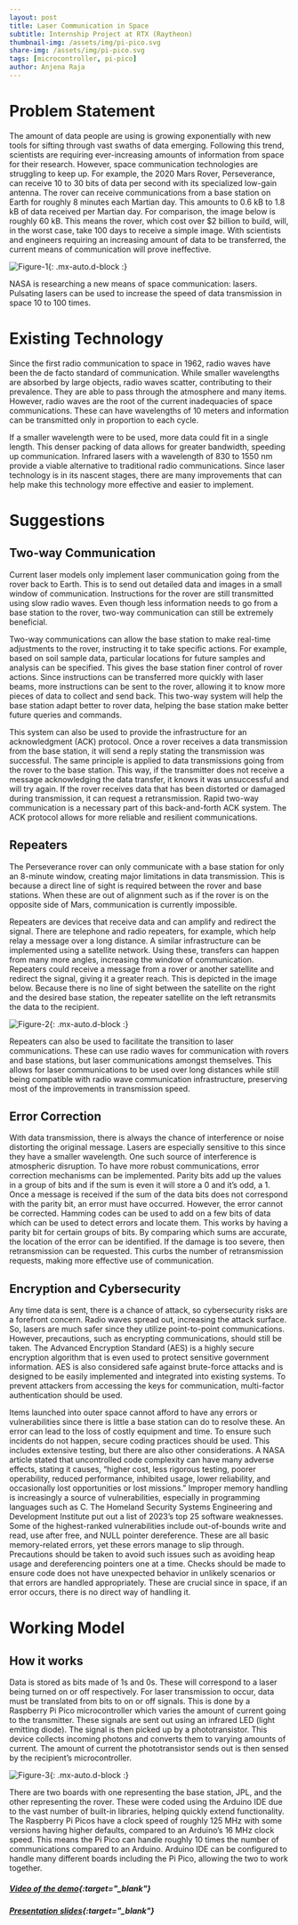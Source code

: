 ```yaml
---
layout: post
title: Laser Communication in Space
subtitle: Internship Project at RTX (Raytheon)
thumbnail-img: /assets/img/pi-pico.svg
share-img: /assets/img/pi-pico.svg
tags: [microcontroller, pi-pico]
author: Anjena Raja
---
```


# Problem Statement
The amount of data people are using is growing exponentially with new tools for sifting through vast swaths of data emerging. Following this trend, scientists are requiring ever-increasing amounts of information from space for their research. However, space communication technologies are struggling to keep up. For example, the 2020 Mars Rover, Perseverance, can receive 10 to 30 bits of data per second with its specialized low-gain antenna. The rover can receive communications from a base station on Earth for roughly 8 minutes each Martian day. This amounts to 0.6 kB to 1.8 kB of data received per Martian day. For comparison, the image below is roughly 60 kB. This means the rover, which cost over $2 billion to build, will, in the worst case, take 100 days to receive a simple image. With scientists and engineers requiring an increasing amount of data to be transferred, the current means of communication will prove ineffective.

![Figure-1](/assets/img/lcs/fig-1.png){: .mx-auto.d-block :}

NASA is researching a new means of space communication: lasers. Pulsating lasers can be used to increase the speed of data transmission in space 10 to 100 times.
# Existing Technology
Since the first radio communication to space in 1962, radio waves have been the de facto standard of communication. While smaller wavelengths are absorbed by large objects, radio waves scatter, contributing to their prevalence. They are able to pass through the atmosphere and many items. However, radio waves are the root of the current inadequacies of space communications. These can have wavelengths of 10 meters and information can be transmitted only in proportion to each cycle.

If a smaller wavelength were to be used, more data could fit in a single length. This denser packing of data allows for greater bandwidth, speeding up communication. Infrared lasers with a wavelength of 830 to 1550 nm provide a viable alternative to traditional radio communications. Since laser technology is in its nascent stages, there are many improvements that can help make this technology more effective and easier to implement.
# Suggestions
## Two-way Communication
Current laser models only implement laser communication going from the rover back to Earth. This is to send out detailed data and images in a small window of communication. Instructions for the rover are still transmitted using slow radio waves. Even though less information needs to go from a base station to the rover, two-way communication can still be extremely beneficial.

Two-way communications can allow the base station to make real-time adjustments to the rover, instructing it to take specific actions. For example, based on soil sample data, particular locations for future samples and analysis can be specified. This gives the base station finer control of rover actions. Since instructions can be transferred more quickly with laser beams, more instructions can be sent to the rover, allowing it to know more pieces of data to collect and send back. This two-way system will help the base station adapt better to rover data, helping the base station make better future queries and commands.

This system can also be used to provide the infrastructure for an acknowledgment (ACK) protocol. Once a rover receives a data transmission from the base station, it will send a reply stating the transmission was successful. The same principle is applied to data transmissions going from the rover to the base station. This way, if the transmitter does not receive a message acknowledging the data transfer, it knows it was unsuccessful and will try again. If the rover receives data that has been distorted or damaged during transmission, it can request a retransmission. Rapid two-way communication is a necessary part of this back-and-forth ACK system. The ACK protocol allows for more reliable and resilient communications.
## Repeaters
The Perseverance rover can only communicate with a base station for only an 8-minute window, creating major limitations in data transmission. This is because a direct line of sight is required between the rover and base stations. When these are out of alignment such as if the rover is on the opposite side of Mars, communication is currently impossible. 

Repeaters are devices that receive data and can amplify and redirect the signal. There are telephone and radio repeaters, for example, which help relay a message over a long distance. A similar infrastructure can be implemented using a satellite network. Using these, transfers can happen from many more angles, increasing the window of communication. Repeaters could receive a message from a rover or another satellite and redirect the signal, giving it a greater reach. This is depicted in the image below. Because there is no line of sight between the satellite on the right and the desired base station, the repeater satellite on the left retransmits the data to the recipient.

![Figure-2](/assets/img/lcs/fig-2.png){: .mx-auto.d-block :}

Repeaters can also be used to facilitate the transition to laser communications. These can use radio waves for communication with rovers and base stations, but laser communications amongst themselves. This allows for laser communications to be used over long distances while still being compatible with radio wave communication infrastructure, preserving most of the improvements in transmission speed.
## Error Correction
With data transmission, there is always the chance of interference or noise distorting the original message. Lasers are especially sensitive to this since they have a smaller wavelength. One such source of interference is atmospheric disruption. To have more robust communications, error correction mechanisms can be implemented. Parity bits add up the values in a group of bits and if the sum is even it will store a 0 and it’s odd, a 1. Once a message is received if the sum of the data bits does not correspond with the parity bit, an error must have occurred. However, the error cannot be corrected. Hamming codes can be used to add on a few bits of data which can be used to detect errors and locate them. This works by having a parity bit for certain groups of bits. By comparing which sums are accurate, the location of the error can be identified. If the damage is too severe, then retransmission can be requested. This curbs the number of retransmission requests, making more effective use of communication.
## Encryption and Cybersecurity
Any time data is sent, there is a chance of attack, so cybersecurity risks are a forefront concern. Radio waves spread out, increasing the attack surface. So, lasers are much safer since they utilize point-to-point communications. However, precautions, such as encrypting communications, should still be taken. The Advanced Encryption Standard (AES) is a highly secure encryption algorithm that is even used to protect sensitive government information. AES is also considered safe against brute-force attacks and is designed to be easily implemented and integrated into existing systems. To prevent attackers from accessing the keys for
communication, multi-factor authentication should be used. 

Items launched into outer space cannot afford to have any errors or vulnerabilities since there is little a base station can do to resolve these. An error can lead to the loss of costly equipment and time. To ensure such incidents do not happen, secure coding practices should be used. This includes extensive testing, but there are also other considerations. A NASA article stated that uncontrolled code complexity can have many adverse effects, stating it causes, “higher cost, less rigorous testing, poorer operability, reduced performance, inhibited usage, lower reliability, and occasionally lost opportunities or lost missions.” Improper memory handling is increasingly a source of vulnerabilities, especially in programming languages such as C. The Homeland Security Systems Engineering and Development Institute put out a list of 2023’s top 25 software weaknesses. Some of the highest-ranked vulnerabilities include out-of-bounds write and read, use after free, and NULL pointer dereference. These are all basic memory-related errors, yet these errors manage to slip through. Precautions should be taken to avoid such issues such as avoiding heap usage and dereferencing pointers one at a time. Checks should be made to ensure code does not have unexpected behavior in unlikely scenarios or that
errors are handled appropriately. These are crucial since in space, if an error occurs, there is no direct way of handling it.
# Working Model
## How it works
Data is stored as bits made of 1s and 0s. These will correspond to a laser being turned on or off respectively. For laser transmission to occur, data must be translated from bits to on or off signals. This is done by a Raspberry Pi Pico microcontroller which varies the amount of current going to the transmitter. These signals are sent out using an infrared LED (light emitting diode). The signal is then picked up by a phototransistor. This device collects incoming photons and
converts them to varying amounts of current. The amount of current the phototransistor sends out is then sensed by the recipient’s microcontroller.

![Figure-3](/assets/img/lcs/fig-3.png){: .mx-auto.d-block :}

There are two boards with one representing the base station, JPL, and the other representing the rover. These were coded using the Arduino IDE due to the vast number of built-in libraries, helping quickly extend functionality. The Raspberry Pi Picos have a clock speed of roughly 125 MHz with some versions having higher defaults, compared to an Arduino’s 16 MHz clock speed. This means the Pi Pico can handle roughly 10 times the number of communications compared to an Arduino. Arduino IDE can be configured to handle many different boards including the Pi Pico, allowing the two to work together. 

##### [Video of the demo](https://drive.google.com/file/d/1SWhcR6_NXC8evElUV2Yza1MXnxlzi6qL/view?usp=sharing){:target="_blank"}
##### [Presentation slides](https://docs.google.com/presentation/d/1zszqOG7fdWVzj55BVmTPCa5D9BhMQLyoGpIfbuguXEk/edit?usp=sharing){:target="_blank"}
